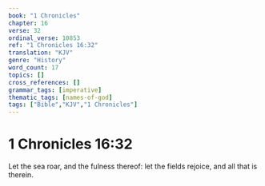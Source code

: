 ```yaml
---
book: "1 Chronicles"
chapter: 16
verse: 32
ordinal_verse: 10853
ref: "1 Chronicles 16:32"
translation: "KJV"
genre: "History"
word_count: 17
topics: []
cross_references: []
grammar_tags: [imperative]
thematic_tags: [names-of-god]
tags: ["Bible","KJV","1 Chronicles"]
---
```


# 1 Chronicles 16:32

Let the sea roar, and the fulness thereof: let the fields rejoice, and all that is therein.
